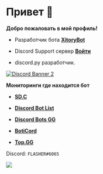 # Привет :crescent_moon:

**Добро пожаловать в мой профиль!**

+ Разработчик бота <a href="https://discord.com/api/oauth2/authorize?client_id=1057771464541094010&permissions=8&scope=bot">**XitoryBot** </a>

+ Discord Support сервер <a href="[https://discord.gg/JZVpBBVpHf](https://discord.gg/CrtSrYrCrQ)">**Войти** </a>

+ discord.py разработчик.

<a href="https://discord.gg/CrtSrYrCrQ">![Discord Banner 2](https://discordapp.com/api/guilds/1057771464541094010/widget.png?style=banner2)</a>

**Мониторинги где находится бот**

+ <a href="https://bots.server-discord.com/944273641946886235">**SD.C**</a>

+ <a href="https://discordbotlist.com/bots/sonbot">**Discord Bot List**</a>

+ <a href="https://discord.bots.gg/bots/944273641946886235">**Discord Bots GG**</a>

+ <a href="https://boticord.top/bot/944273641946886235">**BotiCord**</a>

+ <a href="https://top.gg/bot/944273641946886235">**Top.GG**</a>

Discord: ``FLASHER#6065``

<a href="https://discord.com/users/748556262802849812">
   <img src="https://lanyard-profile-readme.vercel.app/api/748556262802849812?hideTimestamp=true&idleMessage=SonBot%20the%20best%F0%9F%92%A4" />
</a>
